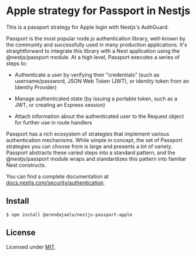 # Apple strategy for Passport in Nestjs

This is a passport strategy for Apple login with Nestjs's AuthGuard.

Passport is the most popular node.js authentication library, well-known by the community and successfully used in many production applications. It's straightforward to integrate this library with a Nest application using the @nestjs/passport module. At a high level, Passport executes a series of steps to:

- Authenticate a user by verifying their "credentials" (such as username/password, JSON Web Token (JWT), or identity token from an Identity Provider)

- Manage authenticated state (by issuing a portable token, such as a JWT, or creating an Express session)

- Attach information about the authenticated user to the Request object for further use in route handlers

Passport has a rich ecosystem of strategies that implement various authentication mechanisms. While simple in concept, the set of Passport strategies you can choose from is large and presents a lot of variety. Passport abstracts these varied steps into a standard pattern, and the @nestjs/passport module wraps and standardizes this pattern into familiar Nest constructs.

You can find a complete documentation at [docs.nestjs.com/security/authentication](https://docs.nestjs.com/security/authentication).


## Install

    $ npm install @arendajaelu/nestjs-passport-apple


## License

Licensed under [MIT](./LICENSE).
